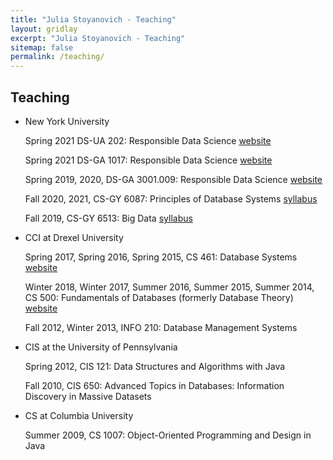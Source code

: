 ```yaml
---
title: "Julia Stoyanovich - Teaching"
layout: gridlay
excerpt: "Julia Stoyanovich - Teaching"
sitemap: false
permalink: /teaching/
---
```


## Teaching

- New York University

    Spring 2021 DS-UA 202:  Responsible Data Science [website](https://dataresponsibly.github.io/courses/)
    
    Spring 2021 DS-GA 1017: Responsible Data Science [website](https://dataresponsibly.github.io/courses/)
    
    Spring 2019, 2020, DS-GA 3001.009: Responsible Data Science [website](https://dataresponsibly.github.io/courses/)
    
    Fall 2020, 2021, CS-GY 6087: Principles of Database Systems [syllabus](../documents/BigDataA_Syllabus.pdf)
    
    Fall 2019, CS-GY 6513: Big Data [syllabus](../documents/CS6083A_Syllabus.pdf)
    
- CCI at Drexel University

    Spring 2017, Spring 2016, Spring 2015, CS 461: Database Systems [website](https://www.cs.drexel.edu/~julia/cs461/)

    Winter 2018, Winter 2017, Summer 2016, Summer 2015, Summer 2014, CS 500: Fundamentals of Databases (formerly Database Theory) [website](https://www.cs.drexel.edu/~julia/cs500/)

    Fall 2012, Winter 2013, INFO 210: Database Management Systems



- CIS at the University of Pennsylvania

    Spring 2012, CIS 121: Data Structures and Algorithms with Java

    Fall 2010, CIS 650: Advanced Topics in Databases: Information Discovery in Massive Datasets



- CS at Columbia University

    Summer 2009, CS 1007: Object-Oriented Programming and Design in Java



